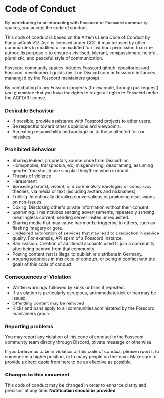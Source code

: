 # Code of Conduct

By contributing to or interacting with Fosscord or Fosscord community spaces, you accept the code of conduct.

This code of conduct is based on the Artemis Lena Code of Conduct by FantasyCookie17. As it is licensed under CC0,
it may be used by other communities in modified or unmodified form without permission from the author.
Its purpose is to ensure a civilised, tolerant, compassionate, helpful, pluralistic, and peaceful style of communication.

Fosscord community spaces includes Fosscord github repositories and Fosscord development guilds (be it on Discord.com or Fosscord instances mananged by the Fosscord maintainers group).

By contributing to any Fosscord projects (for example, through pull request) you guarantee that you have the rights to resign all rights to Fosscord under the AGPLV3 license.

### Desirable Behaviour

-   If possible, provide assistance with Fosscord projects to other users.
-   Be respectful toward other's opinions and viewpoints.
-   Accepting responsibility and apologizing to those affected for our mistakes.

### Prohibited Behaviour

-   Sharing leaked, proprietary source code from Discord Inc
-   Homophobia, transphobia, etc, misgendering, deadnaming, assuming gender. You should use singular they/them when in doubt.
-   Threats of violence
-   Harassment
-   Spreading hateful, violent, or discriminatory ideologies or conspiracy theories, via media or text (including avatars and nicknames)
-   Trolling. Intentionally derailing conversations or producing discussions on non-issues.
-   Doxing. Disclosing other's private information without their consent.
-   Spamming. This includes sending advertisements, repeatedly sending meaningless content, sending server invites unrequested.
-   Sharing media that may cause harm or be triggering to others, such as flashing imagery or gore.
-   Undesired automation of services that may lead to a reduction in service quality. For example, API spam of a Fosscord instance.
-   Ban evasion. Creation of additional accounts used to join a community after being banned from that community.
-   Posting content that is illegal to publish or distribute in Germany.
-   Abusing loopholes in this code of conduct, or being in conflict with the goals of this code of conduct.

### Consequences of Violation

-   Written warnings, followed by kicks or bans if repeated.
-   If a violation is particularly egregious, an immediate kick or ban may be issued.
-   Offending content may be removed
-   Kicks and bans apply to all communities administered by the Fosscord maintainers group.

### Reporting problems

You may report any violation of this code of conduct to the Fosscord community team directly through Discord, private message or otherwise.

If you believe us to be in violation of this code of conduct, please report it to someone in a higher position,
or to many people on the team. Make sure to provide a direct quote from here to be as effective as possible.

### Changes to this document

This code of conduct may be changed in order to enhance clarity and precision at any time. **Notification should be provided**
